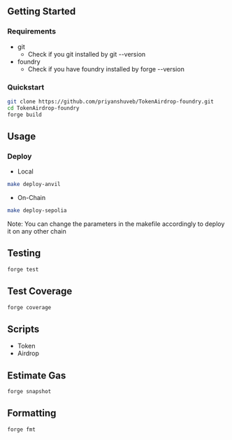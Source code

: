 ## Getting Started

### Requirements
- git
  - Check if you git installed by git --version
- foundry
  - Check if you have foundry installed by forge --version

### Quickstart
```bash
git clone https://github.com/priyanshuveb/TokenAirdrop-foundry.git
cd TokenAirdrop-foundry
forge build
```

## Usage

### Deploy
- Local
 ```bash
make deploy-anvil
 ```
 - On-Chain
  ```bash
  make deploy-sepolia
  ```
Note: You can change the parameters in the makefile accordingly to deploy it on any other chain

## Testing
```bash
forge test
```
## Test Coverage
```bash
forge coverage
```

## Scripts
- Token
- Airdrop

## Estimate Gas
```bash
forge snapshot
```

## Formatting
```bash
forge fmt
```

